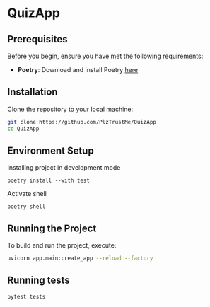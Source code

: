 # QuizApp

## Prerequisites

Before you begin, ensure you have met the following requirements:

- **Poetry**: Download and install
  Poetry [here](https://python-poetry.org/docs/)

## Installation

Clone the repository to your local machine:

```bash
git clone https://github.com/PlzTrustMe/QuizApp
cd QuizApp
```

## Environment Setup

Installing project in development mode

```shell
poetry install --with test
```

Activate shell

```shell
poetry shell
```

## Running the Project

To build and run the project, execute:

```bash
uvicorn app.main:create_app --reload --factory  
```

## Running tests

```shell
pytest tests
```